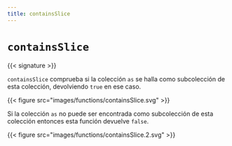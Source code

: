 ```yaml
---
title: containsSlice
---
```


# `containsSlice`

{{< signature >}}

`containsSlice` comprueba si la colección `as` se halla como subcolección de esta colección, devolviendo `true` en ese caso.

{{< figure src="images/functions/containsSlice.svg" >}}

Si la colección `as` no puede ser encontrada como subcolección de esta colección entonces esta función devuelve `false`.

{{< figure src="images/functions/containsSlice.2.svg" >}}
